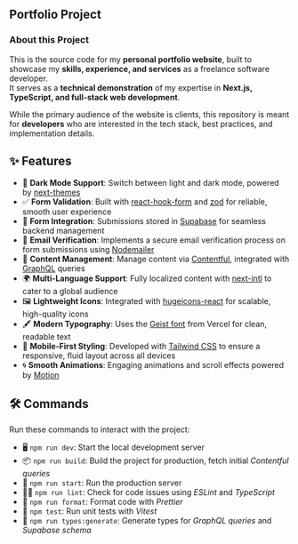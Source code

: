 ## Portfolio Project

### About this Project

This is the source code for my **personal portfolio website**, built to showcase my **skills, experience, and services** as a freelance software developer.  
It serves as a **technical demonstration** of my expertise in **Next.js, TypeScript, and full-stack web development**.

While the primary audience of the website is clients, this repository is meant for **developers** who are interested in the tech stack, best practices, and implementation details.

## ✨ Features

- 🌙 **Dark Mode Support**: Switch between light and dark mode, powered by [next-themes](https://github.com/pacocoursey/next-themes)
- ✅ **Form Validation**: Built with [react-hook-form](https://react-hook-form.com) and [zod](https://zod.dev) for reliable, smooth user experience
- 💾 **Form Integration**: Submissions stored in [Supabase](https://supabase.com) for seamless backend management
- 📧 **Email Verification**: Implements a secure email verification process on form submissions using [Nodemailer](https://nodemailer.com)
- 📄 **Content Management**: Manage content via [Contentful](https://contentful.com), integrated with [GraphQL](https://graphql.org/) queries
- 🌍 **Multi-Language Support**: Fully localized content with [next-intl](https://next-intl.dev/) to cater to a global audience
- 🖼️ **Lightweight Icons**: Integrated with [hugeicons-react](https://hugeicons.com) for scalable, high-quality icons
- 🖋️ **Modern Typography**: Uses the [Geist font](https://vercel.com/font) from Vercel for clean, readable text
- 📱 **Mobile-First Styling**: Developed with [Tailwind CSS](https://tailwindcss.com) to ensure a responsive, fluid layout across all devices
- 🌀 **Smooth Animations**: Engaging animations and scroll effects powered by [Motion](https://motion.dev/)

## 🛠 Commands

Run these commands to interact with the project:

- 🖥️ `npm run dev`: Start the local development server
- 📦 `npm run build`: Build the project for production, fetch initial _Contentful queries_
- 🚀 `npm run start`: Run the production server
- 🧑‍💻 `npm run lint`: Check for code issues using _ESLint_ and _TypeScript_
- 🎨 `npm run format`: Format code with _Prettier_
- 🧪 `npm test`: Run unit tests with _Vitest_
- 🧬 `npm run types:generate`: Generate types for _GraphQL queries_ and _Supabase schema_
